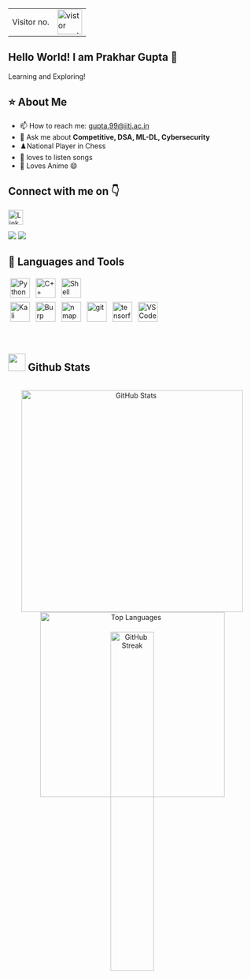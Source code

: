 <table>
  <tr>
    <td>Visitor no.</td>
    <td><img src="https://profile-counter.glitch.me/prakharguptaujjain/count.svg" alt="vistor count" height="50" /></td>
  </tr>
</table>

## Hello World! I am Prakhar Gupta 🌻
<!-- I am a Junior pusuing B.Tech in the field of Artificial Intelligence and Data Science at IIT Jodhpur.  -->
Learning and Exploring!

## :star: About Me

- 📫 How to reach me: <a href="mailto:gupta.99@iitj.ac.in">gupta.99@iitj.ac.in</a>
- 💬 Ask me about **Competitive, DSA, ML-DL, Cybersecurity**
- ♟️National Player in Chess
- 🎵 loves to listen songs
- 🎌 Loves Anime 😄

## Connect with me on 👇

<a href="https://www.linkedin.com/in/prakharguptaujjain/" target="_blank"><img align="center" src="https://cdn-icons-png.flaticon.com/512/174/174857.png" alt="LinkedIn" height="30" width="30"></a>

<a href="https://codeforces.com/profile/PrakharGupta21" target="_blank">
<img src="https://img.shields.io/badge/CodeForces--darkgreen" ;></img></a>
</a>
<a href="https://www.codechef.com/users/prakhargupta99" target="_blank">
<img src="https://img.shields.io/badge/CodeChef--blue" />
</a>
<br/>

## 🚀 Languages and Tools
<p align="left">
  <img src="https://upload.wikimedia.org/wikipedia/commons/thumb/c/c3/Python-logo-notext.svg/768px-Python-logo-notext.svg.png" alt="Python" height="40" style="vertical-align:top; margin:4px">
  <img src="https://upload.wikimedia.org/wikipedia/commons/thumb/1/18/ISO_C%2B%2B_Logo.svg/240px-ISO_C%2B%2B_Logo.svg.png" alt="C++" height="40" style="vertical-align:top; margin:4px">
  <img src="https://encrypted-tbn0.gstatic.com/images?q=tbn:ANd9GcQiMuFqNDaO68lzz6_aCIgmXB4ptKAFjYP6TuHEKJxBrw&s" alt="Shell" height="40" style="vertical-align:top; margin:4px">
  <!-- leave line -->
  </br>
  <img src="https://upload.wikimedia.org/wikipedia/commons/thumb/4/4b/Kali_Linux_2.0_wordmark.svg/1920px-Kali_Linux_2.0_wordmark.svg.png" alt="Kali Linux" height="40" style="vertical-align:top; margin:4px">
  <img src="https://encrypted-tbn0.gstatic.com/images?q=tbn:ANd9GcRme6g1isUGPuaK93QADw0mgv1QWQ--HmHRxRUcFqc&s" alt="Burp Suite" height="40" style="vertical-align:top; margin:4px">
  <img src="https://nmap.org/images/nmap-logo-256x256.png" alt="nmap" height="40" style="vertical-align:top; margin:4px">
  <img src="https://git-scm.com/images/logos/downloads/Git-Icon-1788C.png" alt="git" height="40" style="vertical-align:top; margin:4px">
  <img src="https://upload.wikimedia.org/wikipedia/commons/2/2d/Tensorflow_logo.svg" alt="tensorflow" height="40" style="vertical-align:top; margin:4px">
  <img src="https://upload.wikimedia.org/wikipedia/commons/9/9a/Visual_Studio_Code_1.35_icon.svg" alt="VS Code" height="40" style="vertical-align:top; margin:4px">
</p>
</br>

## <img src="https://media.giphy.com/media/iY8CRBdQXODJSCERIr/giphy.gif" width="35"><b> Github Stats </b>
<br>
<div align="center">
  <a href="https://github.com/prakharguptaujjain/">
    <img src="https://github-readme-stats.vercel.app/api?username=prakharguptaujjain&include_all_commits=true&count_private=true&show_icons=true&line_height=20&title_color=7A7ADB&icon_color=2234AE&text_color=D3D3D3&bg_color=0,000000,130F40" width="450" alt="GitHub Stats" />
    <div style="height: 40px;">
      <img src="https://github-readme-stats.vercel.app/api/top-langs?username=prakharguptaujjain&show_icons=true&locale=en&layout=compact&title_color=7A7ADB&icon_color=2234AE&text_color=D3D3D3&bg_color=0,000000,130F40" width="375" alt="Top Languages" />
    </div>
    <img width="42%" src="https://github-readme-streak-stats.herokuapp.com/?user=prakharguptaujjain&theme=tokyonight" alt="GitHub Streak" />
  </a>
</div>

